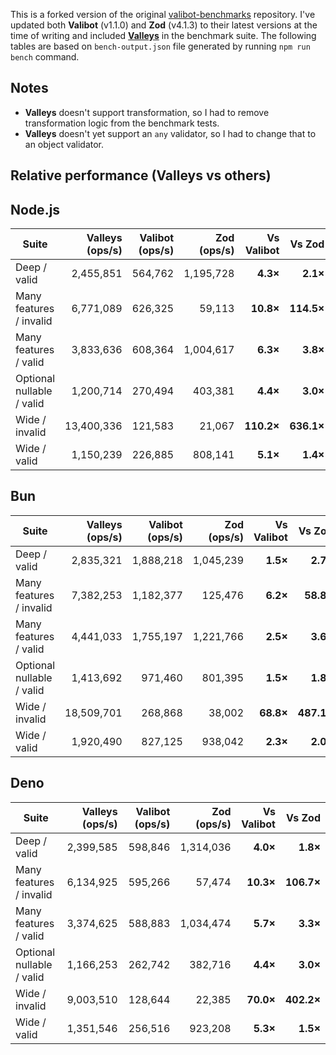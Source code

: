 This is a forked version of the original [valibot-benchmarks](https://github.com/naruaway/valibot-benchmarks) repository. I've updated both **Valibot** (v1.1.0) and **Zod** (v4.1.3) to their latest versions at the time of writing and included [**Valleys**](https://github.com/nimeshnayaju/valleys) in the benchmark suite. The following tables are based on `bench-output.json` file generated by running `npm run bench` command.

## Notes

- **Valleys** doesn't support transformation, so I had to remove transformation logic from the benchmark tests.
- **Valleys** doesn't yet support an `any` validator, so I had to change that to an object validator.

## Relative performance (Valleys vs others)

## Node.js

| Suite                     | Valleys (ops/s) | Valibot (ops/s) | Zod (ops/s) | Vs Valibot |     Vs Zod |
| ------------------------- | --------------: | --------------: | ----------: | ---------: | ---------: |
| Deep / valid              |       2,455,851 |         564,762 |   1,195,728 |   **4.3×** |   **2.1×** |
| Many features / invalid   |       6,771,089 |         626,325 |      59,113 |  **10.8×** | **114.5×** |
| Many features / valid     |       3,833,636 |         608,364 |   1,004,617 |   **6.3×** |   **3.8×** |
| Optional nullable / valid |       1,200,714 |         270,494 |     403,381 |   **4.4×** |   **3.0×** |
| Wide / invalid            |      13,400,336 |         121,583 |      21,067 | **110.2×** | **636.1×** |
| Wide / valid              |       1,150,239 |         226,885 |     808,141 |   **5.1×** |   **1.4×** |

## Bun

| Suite                     | Valleys (ops/s) | Valibot (ops/s) | Zod (ops/s) | Vs Valibot |     Vs Zod |
| ------------------------- | --------------: | --------------: | ----------: | ---------: | ---------: |
| Deep / valid              |       2,835,321 |       1,888,218 |   1,045,239 |   **1.5×** |   **2.7×** |
| Many features / invalid   |       7,382,253 |       1,182,377 |     125,476 |   **6.2×** |  **58.8×** |
| Many features / valid     |       4,441,033 |       1,755,197 |   1,221,766 |   **2.5×** |   **3.6×** |
| Optional nullable / valid |       1,413,692 |         971,460 |     801,395 |   **1.5×** |   **1.8×** |
| Wide / invalid            |      18,509,701 |         268,868 |      38,002 |  **68.8×** | **487.1×** |
| Wide / valid              |       1,920,490 |         827,125 |     938,042 |   **2.3×** |   **2.0×** |

## Deno

| Suite                     | Valleys (ops/s) | Valibot (ops/s) | Zod (ops/s) | Vs Valibot |     Vs Zod |
| ------------------------- | --------------: | --------------: | ----------: | ---------: | ---------: |
| Deep / valid              |       2,399,585 |         598,846 |   1,314,036 |   **4.0×** |   **1.8×** |
| Many features / invalid   |       6,134,925 |         595,266 |      57,474 |  **10.3×** | **106.7×** |
| Many features / valid     |       3,374,625 |         588,883 |   1,034,474 |   **5.7×** |   **3.3×** |
| Optional nullable / valid |       1,166,253 |         262,742 |     382,716 |   **4.4×** |   **3.0×** |
| Wide / invalid            |       9,003,510 |         128,644 |      22,385 |  **70.0×** | **402.2×** |
| Wide / valid              |       1,351,546 |         256,516 |     923,208 |   **5.3×** |   **1.5×** |
